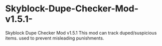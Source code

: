 # Skyblock-Dupe-Checker-Mod-v1.5.1-
Skyblock Dupe Checker Mod v1.5.1 This mod can track duped/suspicious items. used to prevent misleading punishments.
